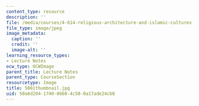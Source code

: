 ```yaml
---
content_type: resource
description: ''
file: /media/courses/4-614-religious-architecture-and-islamic-cultures-fall-2002/50a6d204174086604c580a17ade24cb8_5081thumbnail.jpg
file_type: image/jpeg
image_metadata:
  caption: ''
  credit: ''
  image-alt: ''
learning_resource_types:
- Lecture Notes
ocw_type: OCWImage
parent_title: Lecture Notes
parent_type: CourseSection
resourcetype: Image
title: 5081thumbnail.jpg
uid: 50a6d204-1740-8660-4c58-0a17ade24cb8
---
```

